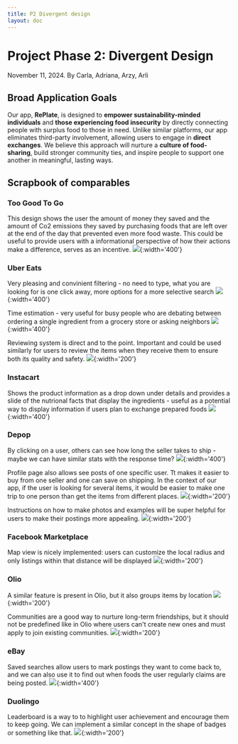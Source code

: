 ```yaml
---
title: P2 Divergent design
layout: doc
---
```


# Project Phase 2: Divergent Design
November 11, 2024. By Carla, Adriana, Arzy, Arli

## Broad Application Goals
Our app, **RePlate**, is designed to **empower sustainability-minded individuals** and **those experiencing food insecurity** by directly connecting people with surplus food to those in need. Unlike similar platforms, our app eliminates third-party involvement, allowing users to engage in **direct exchanges**. We believe this approach will nurture a **culture of food-sharing**, build stronger community ties, and inspire people to support one another in meaningful, lasting ways.

## Scrapbook of comparables

### Too Good To Go
This design shows the user the amount of money they saved and the amount of Co2 emissions they saved by purchasing foods that are left over at the end of the day that prevented even more food waste. This could be useful to provide users with a informational perspective of how their actions make a difference, serves as an incentive. 
![](./project-images/p2/tgtg-informationalpage.png){:width='400'}

### Uber Eats
Very pleasing and convinient filtering - no need to type, what you are looking for is one click away, more options for a more selective search
![](./project-images/p2/uber_eats_filters.gif){:width='400'}

Time estimation - very useful for busy people who are debating between ordering a single ingredient from a grocery store or asking neighbors
![](./project-images/p2/uber_eats_est_time.jpg){:width='400'}

Reviewing system is direct and to the point. Important and could be used similarly for users to review the items when they receive them to ensure both its quality and safety. 
![](./project-images/p2/ubereats-reviewsystem.PNG){:width='200'}


### Instacart
Shows the product information as a drop down under details and provides a slide of the nutrional facts that display the ingredients - useful as a potential way to display information if users plan to exchange prepared foods
![](./project-images/p2/instacart-ingredients.png){:width='400'}

### Depop

By clicking on a user, others can see how long the seller takes to ship - maybe we can have similar stats with the response time?
![](./project-images/p2/depop_profile-stats.jpg){:width='400'}

Profile page also allows see posts of one specific user. Tt makes it easier to buy from one seller and one can save on shipping. In the context of our app, if the user is looking for several items, it would be easier to make one trip to one person than get the items from different places.
![](./project-images/p2/depop-users-postings.jpg){:width='200'}


Instructions on how to make photos and examples will be super helpful for users to make their postings more appealing.
![](./project-images/p2/depop-instructions.gif){:width='200'}

### Facebook Marketplace

Map view is nicely implemented: users can customize the local radius and only listings within that distance will be displayed
![](./project-images/p2/marketplace.png){:width='200'}

### Olio

A similar feature is present in Olio, but it also groups items by location
![](./project-images/p2/olio-map.PNG){:width='200'}

Communities are a good way to nurture long-term friendships, but it should not be predefined like in Olio where users can't create new ones and must apply to join existing communities.
![](./project-images/p2/olio-communities.PNG){:width='200'}

### eBay
Saved searches allow users to mark postings they want to come back to, and we can also use it to find out when foods the user regularly claims are being posted.
![](./project-images/p2/Save_a_Search_on_eBay.gif){:width='400'}

### Duolingo
Leaderboard is a way to to highlight user achievement and encourage them to keep going. We can implement a similar concept in the shape of badges or something like that.
![](./project-images/p2/duolingo-leaderboard.PNG){:width='200'}
